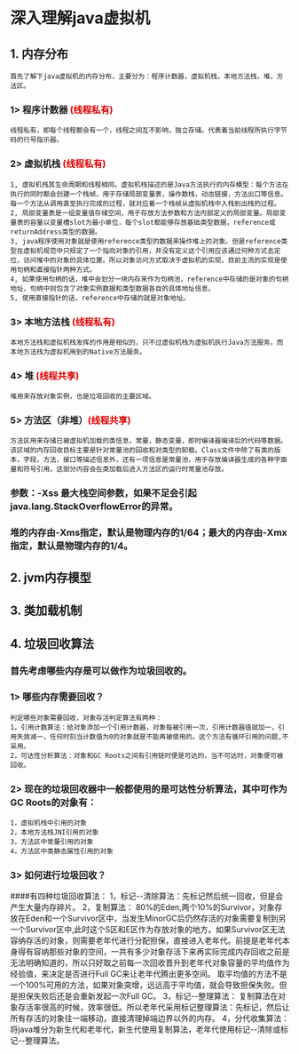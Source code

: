 # 深入理解java虚拟机
## 1. 内存分布
	首先了解下java虚拟机的内存分布，主要分为：程序计数器，虚拟机栈，本地方法栈，堆，方法区。
### 1> 程序计数器 <font color="#dd0000">(线程私有)</font>
	线程私有，即每个线程都会有一个，线程之间互不影响，独立存储。代表着当前线程所执行字节码的行号指示器。
### 2> 虚拟机栈 <font color="#dd0000">(线程私有)</font>
	1, 虚拟机栈其生命周期和线程相同。虚拟机栈描述的是Java方法执行的内存模型：每个方法在执行的同时都会创建一个栈帧，用于存储局部变量表，操作数栈，动态链接，方法出口等信息。每一个方法从调用直至执行完成的过程，就对应着一个栈帧从虚拟机栈中入栈到出栈的过程。
	2, 局部变量表是一组变量值存储空间，用于存放方法参数和方法内部定义的局部变量。局部变量表的容量以变量槽slot为最小单位，每个slot都能够存放基础类型数据，reference或returnAddress类型的数据。
	3, java程序使用对象就是使用reference类型的数据来操作堆上的对象。但是reference类型在虚拟机规范中只规定了一个指向对象的引用，并没有定义这个引用应该通过何种方式去定位，访问堆中的对象的具体位置。所以对象访问方式取决于虚拟机的实现，目前主流的实现是使用句柄和直接指针两种方式。
	4, 如果使用句柄的话，堆中会划分一块内存来作为句柄池，reference中存储的是对象的句柄地址，句柄中则包含了对象实例数据和类型数据各自的具体地址信息。
	5, 使用直接指针的话，reference中存储的就是对象地址。
### 3> 本地方法栈 <font color="#dd0000">(线程私有)</font>
	本地方法栈和虚拟机栈发挥的作用是相似的，只不过虚拟机栈为虚拟机执行Java方法服务，而本地方法栈为虚拟机用到的Native方法服务。
### 4> 堆 <font color="#dd0000">(线程共享)</font>
	堆用来存放对象实例，也是垃圾回收的主要区域。
### 5> 方法区（非堆）<font color="#dd0000">(线程共享)</font>
	方法区用来存储已被虚拟机加载的类信息，常量，静态变量，即时编译器编译后的代码等数据。该区域的内存回收目标主要是针对常量池的回收和对类型的卸载。Class文件中除了有类的版本，字段，方法，接口等描述信息外，还有一项信息是常量池，用于存放编译器生成的各种字面量和符号引用，这部分内容会在类加载后进入方法区的运行时常量池存放。
### 参数：-Xss 最大栈空间参数，如果不足会引起java.lang.StackOverflowError的异常。
### 堆的内存由-Xms指定，默认是物理内存的1/64；最大的内存由-Xmx指定，默认是物理内存的1/4。
## 2. jvm内存模型

## 3. 类加载机制

## 4. 垃圾回收算法
### 首先考虑哪些内存是可以做作为垃圾回收的。
### 1> 哪些内存需要回收？
	判定哪些对象需要回收，对象存活判定算法有两种：
	1，引用计数算法：给对象添加一个引用计数器，对象每被引用一次，引用计数器值就加一，引用失效减一，任何时刻当计数值为0的对象就是不能再被使用的。这个方法有循环引用的问题,不采用。
	2，可达性分析算法：对象和GC Roots之间有引用链时便是可达的，当不可达时，对象便可被回收。

### 2> 现在的垃圾回收器中一般都使用的是可达性分析算法，其中可作为GC Roots的对象有：
	1，虚拟机栈中引用的对象
	2，本地方法栈JNI引用的对象
	3，方法区中常量引用的对象
	4，方法区中类静态属性引用的对象

### 3> 如何进行垃圾回收？
####有四种垃圾回收算法：
	1，标记--清除算法：先标记然后统一回收，但是会产生大量内存碎片。
	2，复制算法：
	80%的Eden,两个10%的Survivor，对象存放在Eden和一个Survivor区中，当发生MinorGC后仍然存活的对象需要复制到另一个Survivor区中,此时这个S区和E区作为存放对象的地方。如果Survivor区无法容纳存活的对象，则需要老年代进行分配担保，直接进入老年代。前提是老年代本身得有容纳那些对象的空间，一共有多少对象存活下来再实际完成内存回收之前是无法明确知道的，所以只好取之前每一次回收晋升到老年代对象容量的平均值作为经验值，来决定是否进行Full GC来让老年代腾出更多空间。
	取平均值的方法不是一个100%可用的方法，如果对象突增，远远高于平均值，就会导致担保失败。但是担保失败后还是会重新发起一次Full GC。
	3，标记--整理算法：
	复制算法在对象存活率很高的时候，效率很低。所以老年代采用标记整理算法：先标记，然后让所有存活的对象往一端移动，直接清理掉端边界以外的内存。
	4，分代收集算法：
	将java堆分为新生代和老年代，新生代使用复制算法，老年代使用标记--清除或标记--整理算法。
